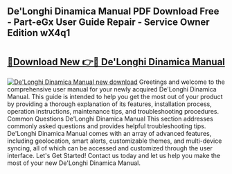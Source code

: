 ## De'Longhi Dinamica Manual PDF Download Free - Part-eGx User Guide Repair - Service Owner Edition wX4q1

# <h2><a href="http://cf21785.oget.top/?id=De%27Longhi+Dinamica+Manual">🔗Download New 👉🔴 De'Longhi Dinamica Manual</a></h2>

[![De'Longhi Dinamica Manual new download](https://i.imgur.com/5g1atiW.png)](http://cf21785.oget.top/?id=De%27Longhi+Dinamica+Manual)
Greetings and welcome to the comprehensive user manual for your newly acquired De'Longhi Dinamica Manual. This guide is intended to help you get the most out of your product by providing a thorough explanation of its features, installation process, operation instructions, maintenance tips, and troubleshooting procedures. Common Questions De'Longhi Dinamica Manual This section addresses commonly asked questions and provides helpful troubleshooting tips. De'Longhi Dinamica Manual comes with an array of advanced features, including geolocation, smart alerts, customizable themes, and multi-device syncing, all of which can be accessed and customized through the user interface. Let's Get Started! Contact us today and let us help you make the most of your new De'Longhi Dinamica Manual.
